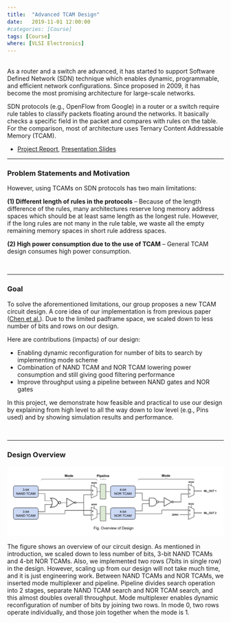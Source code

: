 ```yaml
---
title:  "Advanced TCAM Design"
date:   2019-11-01 12:00:00
#categories: [Course]
tags: [Course]
where: [VLSI Electronics]
---
```



<br/>
As a router and a switch are advanced, it has started to support Software Defined Network (SDN) 
technique which enables dynamic, programmable, and efficient network configurations. 
Since proposed in 2009, it has become the most promising architecture for large-scale networks. 

SDN protocols (e.g., OpenFlow from Google) in a router or a switch require rule tables to 
classify packets floating around the networks. It basically checks a specific field in the 
packet and compares with rules on the table. For the comparison, most of architecture uses 
Ternary Content Addressable Memory (TCAM).

- <a href="images/posts/tcam/project-report.pdf" target="_blank">Project Report</a>,
<a href="images/posts/tcam/tcam.pptx" target="_blank">Presentation Slides</a>


---
### Problem Statements and Motivation

However, using TCAMs on SDN protocols has two main limitations:

**(1) Different length of rules in the protocols** – Because of the length difference of the 
rules, many architectures reserve long memory address spaces which should be at least same 
length as the longest rule. However, if the long rules are not many in the rule table, we 
waste all the empty remaining memory spaces in short rule address spaces.

**(2) High power consumption due to the use of TCAM** – General TCAM design consumes high power 
consumption.

<br/>

---
### Goal

To solve the aforementioned limitations, our group proposes a new TCAM circuit design. 
A core idea of our implementation is from previous paper 
([Chen et al.](https://ieeexplore.ieee.org/abstract/document/7565537)). Due to the limited 
padframe space, we scaled down to less number of bits and rows on our design.

Here are contributions (impacts) of our design:

- Enabling dynamic reconfiguration for number of bits to search by implementing mode scheme
- Combination of NAND TCAM and NOR TCAM lowering power consumption and still giving good filtering performance
- Improve throughput using a pipeline between NAND gates and NOR gates

In this project, we demonstrate how feasible and practical to use our design by explaining 
from high level to all the way down to low level (e.g., Pins used) and by showing simulation 
results and performance.

<br/>

---
### Design Overview

<img src="../images/posts/tcam/design-overview.png" sytle="padding-top: 100px;" alt="drawing" width="900"/>

The figure shows an overview of our circuit design. As mentioned in introduction, we scaled 
down to less number of bits, 3-bit NAND TCAMs and 4-bit NOR TCAMs. Also, we implemented two 
rows (7bits in single row) in the design. However, scaling up from our design will not take 
much time, and it is just engineering work. Between NAND TCAMs and NOR TCAMs, we inserted 
mode multiplexer and pipeline. Pipeline divides search operation into 2 stages, separate NAND 
TCAM search and NOR TCAM search, and this almost doubles overall throughput. Mode multiplexer 
enables dynamic reconfiguration of number of bits by joining two rows. In mode 0, two rows 
operate individually, and those join together when the mode is 1.

<br/>
